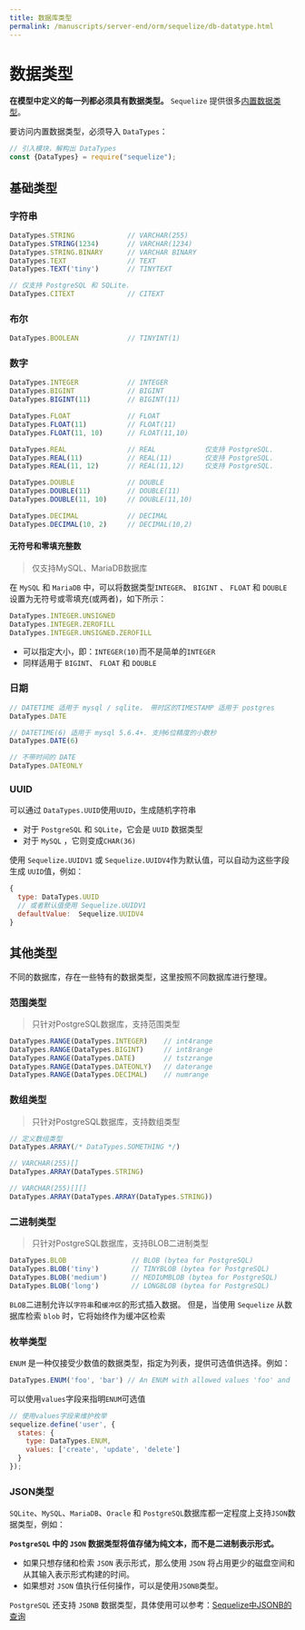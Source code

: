 ```yaml
---
title: 数据库类型
permalink: /manuscripts/server-end/orm/sequelize/db-datatype.html
---
```


# 数据类型

**在模型中定义的每一列都必须具有数据类型。** `Sequelize`
提供很多[内置数据类型](https://github.com/sequelize/sequelize/blob/master/lib/data-types.js)。

要访问内置数据类型，必须导入 `DataTypes`：

```js
// 引入模块，解构出 DataTypes
const {DataTypes} = require("sequelize");
```

## 基础类型

### 字符串

```js
DataTypes.STRING             // VARCHAR(255)
DataTypes.STRING(1234)       // VARCHAR(1234)
DataTypes.STRING.BINARY      // VARCHAR BINARY
DataTypes.TEXT               // TEXT
DataTypes.TEXT('tiny')       // TINYTEXT

// 仅支持 PostgreSQL 和 SQLite.
DataTypes.CITEXT             // CITEXT          
```

### 布尔

```js
DataTypes.BOOLEAN            // TINYINT(1)
```

### 数字

```js
DataTypes.INTEGER            // INTEGER
DataTypes.BIGINT             // BIGINT
DataTypes.BIGINT(11)         // BIGINT(11)

DataTypes.FLOAT              // FLOAT
DataTypes.FLOAT(11)          // FLOAT(11)
DataTypes.FLOAT(11, 10)      // FLOAT(11,10)

DataTypes.REAL               // REAL            仅支持 PostgreSQL.
DataTypes.REAL(11)           // REAL(11)        仅支持 PostgreSQL.
DataTypes.REAL(11, 12)       // REAL(11,12)     仅支持 PostgreSQL.

DataTypes.DOUBLE             // DOUBLE
DataTypes.DOUBLE(11)         // DOUBLE(11)
DataTypes.DOUBLE(11, 10)     // DOUBLE(11,10)

DataTypes.DECIMAL            // DECIMAL
DataTypes.DECIMAL(10, 2)     // DECIMAL(10,2)
```

#### 无符号和零填充整数

> 仅支持MySQL、MariaDB数据库

在 `MySQL` 和 `MariaDB` 中，可以将数据类型`INTEGER`、 `BIGINT` 、 `FLOAT` 和 `DOUBLE`
设置为无符号或零填充(或两者)，如下所示：

```js
DataTypes.INTEGER.UNSIGNED
DataTypes.INTEGER.ZEROFILL
DataTypes.INTEGER.UNSIGNED.ZEROFILL
```

- 可以指定大小，即：`INTEGER(10)`而不是简单的`INTEGER`
- 同样适用于 `BIGINT`、 `FLOAT` 和 `DOUBLE`

### 日期

```js
// DATETIME 适用于 mysql / sqlite， 带时区的TIMESTAMP 适用于 postgres
DataTypes.DATE

// DATETIME(6) 适用于 mysql 5.6.4+. 支持6位精度的小数秒
DataTypes.DATE(6)

// 不带时间的 DATE
DataTypes.DATEONLY   
```

### UUID

可以通过 `DataTypes.UUID`使用`UUID`，生成随机字符串

- 对于 `PostgreSQL` 和 `SQLite`，它会是 `UUID` 数据类型
- 对于 `MySQL` ，它则变成`CHAR(36)`

使用 `Sequelize.UUIDV1` 或 `Sequelize.UUIDV4`作为默认值，可以自动为这些字段生成 `UUID`值，例如：

```js
{
  type: DataTypes.UUID
  // 或者默认值使用 Sequelize.UUIDV1
  defaultValue:  Sequelize.UUIDV4
}
```

## 其他类型

不同的数据库，存在一些特有的数据类型，这里按照不同数据库进行整理。

### 范围类型

> 只针对PostgreSQL数据库，支持范围类型

```js
DataTypes.RANGE(DataTypes.INTEGER)    // int4range
DataTypes.RANGE(DataTypes.BIGINT)     // int8range
DataTypes.RANGE(DataTypes.DATE)       // tstzrange
DataTypes.RANGE(DataTypes.DATEONLY)   // daterange
DataTypes.RANGE(DataTypes.DECIMAL)    // numrange
```

### 数组类型

> 只针对PostgreSQL数据库，支持数组类型

```js
// 定义数组类型
DataTypes.ARRAY(/* DataTypes.SOMETHING */)

// VARCHAR(255)[]
DataTypes.ARRAY(DataTypes.STRING)

// VARCHAR(255)[][]
DataTypes.ARRAY(DataTypes.ARRAY(DataTypes.STRING))
```

### 二进制类型

> 只针对PostgreSQL数据库，支持BLOB二进制类型

```js
DataTypes.BLOB                // BLOB (bytea for PostgreSQL)
DataTypes.BLOB('tiny')        // TINYBLOB (bytea for PostgreSQL)
DataTypes.BLOB('medium')      // MEDIUMBLOB (bytea for PostgreSQL)
DataTypes.BLOB('long')        // LONGBLOB (bytea for PostgreSQL)
```

`BLOB`二进制允许以`字符串`和`缓冲区`的形式插入数据。
但是，当使用 `Sequelize` 从数据库检索 `blob` 时，它将始终作为缓冲区检索

### 枚举类型

`ENUM` 是一种仅接受少数值的数据类型，指定为列表，提供可选值供选择。例如：

```js
DataTypes.ENUM('foo', 'bar') // An ENUM with allowed values 'foo' and 'bar'
```

可以使用`values`字段来指明`ENUM`可选值

```js
// 使用values字段来维护枚举
sequelize.define('user', {
  states: {
    type: DataTypes.ENUM,
    values: ['create', 'update', 'delete']
  }
});
```

### JSON类型

`SQLite`、`MySQL`、`MariaDB`、`Oracle` 和 `PostgreSQL`数据库都一定程度上支持`JSON`数据类型，例如：

**`PostgreSQL` 中的 `JSON` 数据类型将值存储为纯文本，而不是二进制表示形式。**

- 如果只想存储和检索 `JSON` 表示形式，那么使用 `JSON` 将占用更少的磁盘空间和从其输入表示形式构建的时间。
- 如果想对 `JSON` 值执行任何操作，可以是使用`JSONB`类型。

`PostgreSQL` 还支持 `JSONB`
数据类型，具体使用可以参考：[Sequelize中JSONB的查询](https://geek-docs.com/postgresql/postgresql-questions/762_postgresql_sequelize_query_on_jsonb_array.html)
